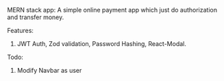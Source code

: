 MERN stack app:
A simple online payment app which just do authorization and transfer money.


Features:
1. JWT Auth, Zod validation, Password Hashing, React-Modal.

Todo:
1. Modify Navbar as user
